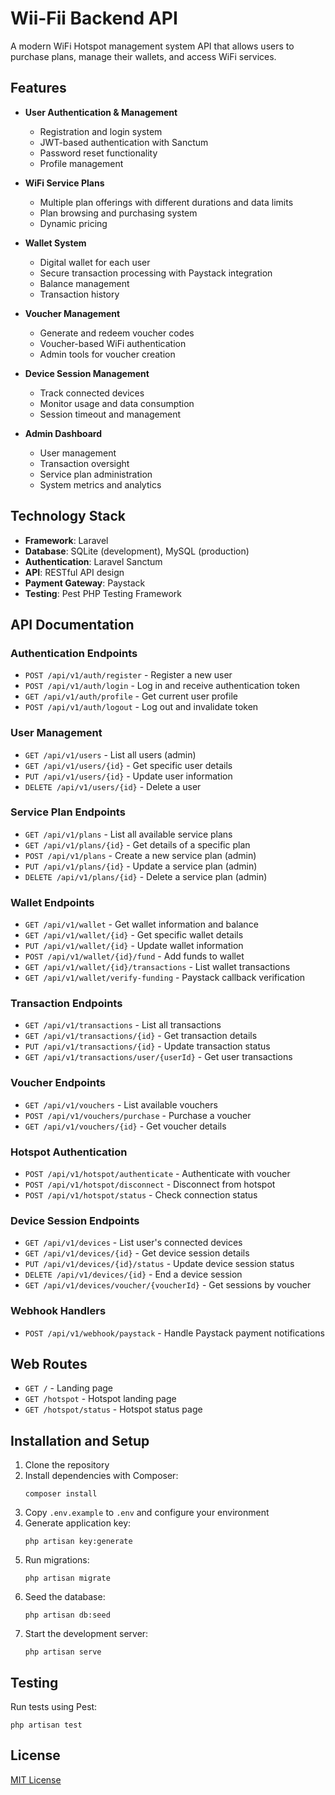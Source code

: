 # Wii-Fii Backend API

A modern WiFi Hotspot management system API that allows users to purchase plans, manage their wallets, and access WiFi services.

## Features

- **User Authentication & Management**
  - Registration and login system
  - JWT-based authentication with Sanctum
  - Password reset functionality
  - Profile management

- **WiFi Service Plans**
  - Multiple plan offerings with different durations and data limits
  - Plan browsing and purchasing system
  - Dynamic pricing

- **Wallet System**
  - Digital wallet for each user
  - Secure transaction processing with Paystack integration
  - Balance management
  - Transaction history

- **Voucher Management**
  - Generate and redeem voucher codes
  - Voucher-based WiFi authentication
  - Admin tools for voucher creation

- **Device Session Management**
  - Track connected devices
  - Monitor usage and data consumption
  - Session timeout and management

- **Admin Dashboard**
  - User management
  - Transaction oversight
  - Service plan administration
  - System metrics and analytics

## Technology Stack

- **Framework**: Laravel
- **Database**: SQLite (development), MySQL (production)
- **Authentication**: Laravel Sanctum
- **API**: RESTful API design
- **Payment Gateway**: Paystack
- **Testing**: Pest PHP Testing Framework

## API Documentation

### Authentication Endpoints

- `POST /api/v1/auth/register` - Register a new user
- `POST /api/v1/auth/login` - Log in and receive authentication token
- `GET /api/v1/auth/profile` - Get current user profile
- `POST /api/v1/auth/logout` - Log out and invalidate token

### User Management

- `GET /api/v1/users` - List all users (admin)
- `GET /api/v1/users/{id}` - Get specific user details
- `PUT /api/v1/users/{id}` - Update user information
- `DELETE /api/v1/users/{id}` - Delete a user

### Service Plan Endpoints

- `GET /api/v1/plans` - List all available service plans
- `GET /api/v1/plans/{id}` - Get details of a specific plan
- `POST /api/v1/plans` - Create a new service plan (admin)
- `PUT /api/v1/plans/{id}` - Update a service plan (admin)
- `DELETE /api/v1/plans/{id}` - Delete a service plan (admin)

### Wallet Endpoints

- `GET /api/v1/wallet` - Get wallet information and balance
- `GET /api/v1/wallet/{id}` - Get specific wallet details
- `PUT /api/v1/wallet/{id}` - Update wallet information
- `POST /api/v1/wallet/{id}/fund` - Add funds to wallet
- `GET /api/v1/wallet/{id}/transactions` - List wallet transactions
- `GET /api/v1/wallet/verify-funding` - Paystack callback verification

### Transaction Endpoints

- `GET /api/v1/transactions` - List all transactions
- `GET /api/v1/transactions/{id}` - Get transaction details
- `PUT /api/v1/transactions/{id}` - Update transaction status
- `GET /api/v1/transactions/user/{userId}` - Get user transactions

### Voucher Endpoints

- `GET /api/v1/vouchers` - List available vouchers
- `POST /api/v1/vouchers/purchase` - Purchase a voucher
- `GET /api/v1/vouchers/{id}` - Get voucher details

### Hotspot Authentication

- `POST /api/v1/hotspot/authenticate` - Authenticate with voucher
- `POST /api/v1/hotspot/disconnect` - Disconnect from hotspot
- `POST /api/v1/hotspot/status` - Check connection status

### Device Session Endpoints

- `GET /api/v1/devices` - List user's connected devices
- `GET /api/v1/devices/{id}` - Get device session details
- `PUT /api/v1/devices/{id}/status` - Update device session status
- `DELETE /api/v1/devices/{id}` - End a device session
- `GET /api/v1/devices/voucher/{voucherId}` - Get sessions by voucher

### Webhook Handlers

- `POST /api/v1/webhook/paystack` - Handle Paystack payment notifications

## Web Routes

- `GET /` - Landing page
- `GET /hotspot` - Hotspot landing page
- `GET /hotspot/status` - Hotspot status page

## Installation and Setup

1. Clone the repository
2. Install dependencies with Composer:
   ```
   composer install
   ```
3. Copy `.env.example` to `.env` and configure your environment
4. Generate application key:
   ```
   php artisan key:generate
   ```
5. Run migrations:
   ```
   php artisan migrate
   ```
6. Seed the database:
   ```
   php artisan db:seed
   ```
7. Start the development server:
   ```
   php artisan serve
   ```

## Testing

Run tests using Pest:
```
php artisan test
```

## License

[MIT License](LICENSE)
